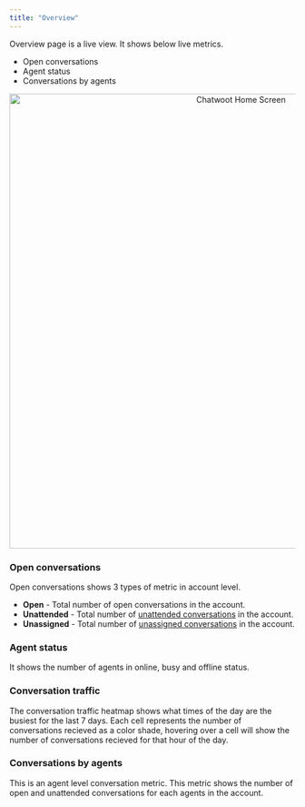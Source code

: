 ```yaml
---
title: "Overview"
---
```


Overview page is a live view. It shows below live metrics.

- Open conversations
- Agent status
- Conversations by agents

<div align="center">
<img src={require('../images/reports/live_agent_load.png').default} width="800" alt="Chatwoot Home Screen" />
</div>

### Open conversations

Open conversations shows 3 types of metric in account level.

- **Open** - Total number of open conversations in the account.
- **Unattended** - Total number of [unattended conversations](concepts#unattended-conversations) in the account.
- **Unassigned** - Total number of [unassigned conversations](concepts#unassigned-conversations) in the account.

### Agent status

It shows the number of agents in online, busy and offline status.

### Conversation traffic

The conversation traffic heatmap shows what times of the day are the busiest for the last 7 days. Each cell represents the number of conversations recieved as a color shade, hovering over a cell will show the number of conversations recieved for that hour of the day.

### Conversations by agents

This is an agent level conversation metric. This metric shows the number of open and unattended conversations for each agents in the account.
